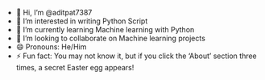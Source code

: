 - 👋 Hi, I’m @aditpat7387
- 👀 I’m interested in writing Python Script
- 🌱 I’m currently learning Machine learning with Python
- 💞️ I’m looking to collaborate on Machine learning projects
- 😄 Pronouns: He/Him
- ⚡ Fun fact: You may not know it, but if you click the ‘About’ section three times, a secret Easter egg appears!

<!---
aditpat7387/aditpat7387 is a ✨ special ✨ repository because its `README.md` (this file) appears on your GitHub profile.
You can click the Preview link to take a look at your changes.
--->
